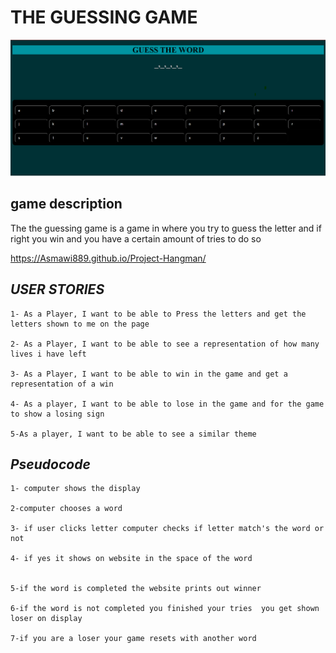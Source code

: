 # __THE GUESSING GAME__
![alt text](image.png)
## game description
The the guessing game is a game in where you try to guess the letter and if right you win and you have a certain amount of tries to do so 

https://Asmawi889.github.io/Project-Hangman/

## _USER STORIES_
	1- As a Player, I want to be able to Press the letters and get the letters shown to me on the page

	2- As a Player, I want to be able to see a representation of how many lives i have left

	3- As a Player, I want to be able to win in the game and get a representation of a win	

	4- As a player, I want to be able to lose in the game and for the game to show a losing sign

	5-As a player, I want to be able to see a similar theme 




## _Pseudocode_
	1- computer shows the display 

	2-computer chooses a word 

	3- if user clicks letter computer checks if letter match's the word or not 

	4- if yes it shows on website in the space of the word

	
	5-if the word is completed the website prints out winner

	6-if the word is not completed you finished your tries  you get shown loser on display

	7-if you are a loser your game resets with another word

##